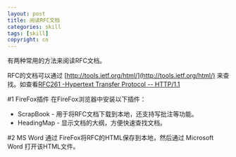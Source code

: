 ```yaml
---
layout: post
title: 阅读RFC文档
categories: skill
tags: [skill]
copyright: cn
---
```


有两种常用的方法来阅读RFC文档。

RFC的文档可以通过 [http://tools.ietf.org/html/](http://tools.ietf.org/html/) 来查找。如查看[RFC261 -Hypertext Transfer Protocol -- HTTP/1.1](http://tools.ietf.org/html/rfc2616)

#1 FireFox插件
在FireFox浏览器中安装以下插件：

* ScrapBook - 用于将RFC文档下载到本地，还支持写批注等功能。
* HeadingMap - 显示文档的大纲，方便快速查找文档。

#2 MS Word
通过 FireFox将RFC的HTML保存到本地，然后通过 Microsoft Word 打开该HTML文件。

